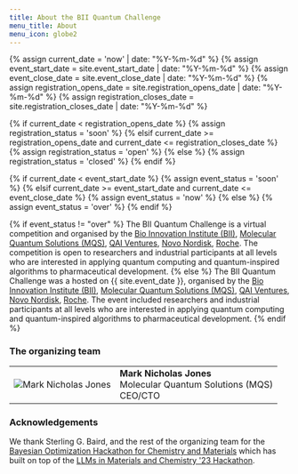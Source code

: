 ```yaml
---
title: About the BII Quantum Challenge
menu_title: About
menu_icon: globe2
---
```

{% assign current_date = 'now' | date: "%Y-%m-%d" %}
{% assign event_start_date = site.event_start_date | date: "%Y-%m-%d" %}
{% assign event_close_date = site.event_close_date | date: "%Y-%m-%d" %}
{% assign registration_opens_date = site.registration_opens_date | date: "%Y-%m-%d" %}
{% assign registration_closes_date = site.registration_closes_date | date: "%Y-%m-%d" %}

{% if current_date < registration_opens_date %}
    {% assign registration_status = 'soon' %}
{% elsif current_date >= registration_opens_date and current_date <= registration_closes_date %}
    {% assign registration_status = 'open' %}
{% else %}
    {% assign registration_status = 'closed' %}
{% endif %}

{% if current_date < event_start_date %}
    {% assign event_status = 'soon' %}
{% elsif current_date >= event_start_date and current_date <= event_close_date %}
    {% assign event_status = 'now' %}
{% else %}
    {% assign event_status = 'over' %}
{% endif %}

{% if event_status != "over" %}
The BII Quantum Challenge is a virtual competition and organised by the [Bio Innovation Institute (BII)](https://), [Molecular Quantum Solutions (MQS)](https://mqs.dk), [QAI Ventures](https://), [Novo Nordisk](https://), [Roche](https://).
The competition is open to researchers and industrial participants at all levels who are interested in applying quantum computing and quantum-inspired algorithms to pharmaceutical development.
{% else %}
The BII Quantum Challenge was a  hosted on {{ site.event_date }}, organised by the [Bio Innovation Institute (BII)](https://), [Molecular Quantum Solutions (MQS)](https://mqs.dk), [QAI Ventures](https://), [Novo Nordisk](https://), [Roche](https://).
The event included researchers and industrial participants at all levels who are interested in applying quantum computing and quantum-inspired algorithms to pharmaceutical development.
{% endif %}

### The organizing team

<!-- {:.lead}
To contact us about the quantum challenge, please contact us via mail. -->

<table class="team-list">
    <tr>
        <td>
            <img alt="Mark Nicholas Jones" src="https://avatars.githubusercontent.com/u/45469701?s=400&u=ab65e519709791f38a49a44fc03588058407be63&v=4">
        </td>
        <td>
            <strong>Mark Nicholas Jones</strong>
            <span class="profile-links">
                <a title="Profile &amp; contact" href=""><i class="bi bi-person-lines-fill"></i></a>
                <a title="Website" href="https://mqs.dk/"><i class="bi bi-globe2"></i></a> 
                <a title="GitHub" href="https://github.com/sgbaird"><i class="bi bi-github"></i></a>
                <a title="LinkedIn" href=""><i class="bi bi-linkedin"></i></a>
            </span>
            <br>Molecular Quantum Solutions (MQS)
            <br>CEO/CTO
        </td>
    </tr>
    <!-- <tr>
        <td>
            <img alt="Andrew White" src="https://pbs.twimg.com/profile_images/1610864530216591361/9_HA-bt8_400x400.jpg">
        </td>
        <td>
            <strong>Andrew White</strong>
             <span class="profile-links">
                <a title="Website" href="https://thewhitelab.org/"><i class="bi bi-globe2"></i></a>
                <a title="GitHub" href="https://github.com/whitead"><i class="bi bi-github"></i></a>
                <a title="Twitter" href="https://twitter.com/andrewwhite01"><i class="bi bi-twitter"></i></a>
            </span>
            <br>University of Rochester, Vial
            <br>Professor, VP of AI
        </td>
    </tr>
    <tr>
        <td>
            <img alt="Kevin Jablonka" src="../assets/kevin.jpg">
        </td>
        <td>
            <strong>Kevin M Jablonka</strong>
            <span class="profile-links">
                <a title="Website" href="https://kjablonka.com/"><i class="bi bi-globe2"></i></a>
                <a title="GitHub" href="https://github.com/kjappelbaum"><i class="bi bi-github"></i></a>
                <a title="Twitter" href="https://twitter.com/kmjablonka"><i class="bi bi-twitter"></i></a>
            </span>
            <br>EPFL
            <br>PhD Student
        </td>
    </tr>
    <tr>
        <td>
            <img alt="KJ Schmidt" src="../assets/kj.jpeg">
        </td>
        <td>
            <strong>KJ Schmidt</strong>
            <span class="profile-links">
                <a title="Website" href="http://kjschmidt.us/"><i class="bi bi-globe2"></i></a>
                <a title="GitHub" href="https://github.com/kjschmidt913"><i class="bi bi-github"></i></a>
                <a title="Twitter" href="https://twitter.com/kj_schmidt"><i class="bi bi-twitter"></i></a>
            </span>
            <br>University of Chicago/Argonne National Lab
            <br>Research Scientist
        </td>
    </tr>
        <tr>
        <td>
            <img alt="Ari Scourtas" src="../assets/ari.JPG">
        </td>
        <td>
            <strong>Aristana Scourtas</strong>
            <span class="profile-links">
                <a title="GitHub" href="https://github.com/ascourtas"><i class="bi bi-github"></i></a>
                <a title="Twitter" href="https://twitter.com/aristana_s"><i class="bi bi-twitter"></i></a>
            </span>
            <br>University of Chicago/Argonne National Lab
            <br>Research Scientist
        </td>
    </tr> -->
</table>

### Acknowledgements

We thank Sterling G. Baird, and the rest of the organizing team for the [Bayesian Optimization Hackathon for Chemistry and Materials](https://github.com/AC-BO-Hackathon/ac-bo-hackathon.github.io) which has built on top of the [LLMs in Materials and Chemistry '23 Hackathon](https://materials-data-facility.github.io/llm-hackathon/).

